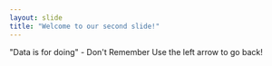 ```yaml
---
layout: slide
title: "Welcome to our second slide!"
---
```

"Data is for doing" - Don't Remember
Use the left arrow to go back!